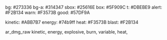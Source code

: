 bg:     #273336
bg-a:   #314347
sbox:   #25616E
box:    #5F909C
t:      #DBEBE9
alert:  #F2B134
warn:   #F3573B
good:   #57DF9A

kinetic:  #ABB7B7
energy:   #74b9ff
heat:     #F3573B
blast:    #F2B134



ar_dmg_raw
kinetic, energy, explosive, burn, variable, heat, 